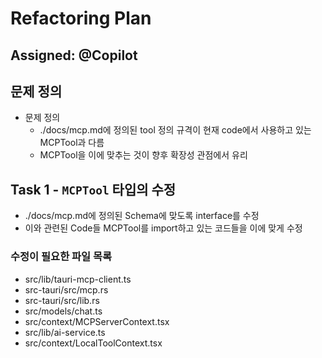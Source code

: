 # Refactoring Plan

## Assigned: @Copilot

## 문제 정의

- 문제 정의
  - ./docs/mcp.md에 정의된 tool 정의 규격이 현재 code에서 사용하고 있는 MCPTool과 다름
  - MCPTool을 이에 맞추는 것이 향후 확장성 관점에서 유리

## Task 1 - `MCPTool` 타입의 수정

- ./docs/mcp.md에 정의된 Schema에 맞도록 interface를 수정
- 이와 관련된 Code들 MCPTool를 import하고 있는 코드들을 이에 맞게 수정

### 수정이 필요한 파일 목록

- src/lib/tauri-mcp-client.ts
- src-tauri/src/mcp.rs
- src-tauri/src/lib.rs
- src/models/chat.ts
- src/context/MCPServerContext.tsx
- src/lib/ai-service.ts
- src/context/LocalToolContext.tsx
